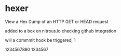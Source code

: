 hexer
=====

View a Hex Dump of an HTTP GET or HEAD request

added to a box on nitrous.io checking github integration

will a commmit hook be triggered, 1

1234567890
1234567
